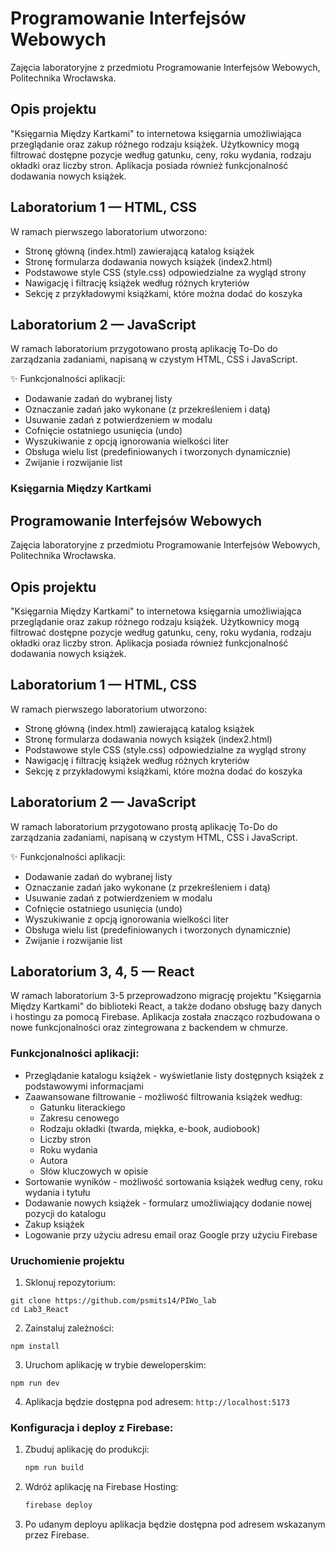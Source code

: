 # Programowanie Interfejsów Webowych
Zajęcia laboratoryjne z przedmiotu Programowanie Interfejsów Webowych, Politechnika Wrocławska.

## Opis projektu

"Księgarnia Między Kartkami" to internetowa księgarnia umożliwiająca przeglądanie oraz zakup różnego rodzaju książek. Użytkownicy mogą filtrować dostępne pozycje według gatunku, ceny, roku wydania, rodzaju okładki oraz liczby stron. Aplikacja posiada również funkcjonalność dodawania nowych książek.

## Laboratorium 1 — HTML, CSS
W ramach pierwszego laboratorium utworzono:
- Stronę główną (index.html) zawierającą katalog książek
- Stronę formularza dodawania nowych książek (index2.html)
- Podstawowe style CSS (style.css) odpowiedzialne za wygląd strony
- Nawigację i filtrację książek według różnych kryteriów
- Sekcję z przykładowymi książkami, które można dodać do koszyka

## Laboratorium 2 — JavaScript
W ramach laboratorium przygotowano prostą aplikację To-Do do zarządzania zadaniami, napisaną w czystym HTML, CSS i JavaScript.

✨ Funkcjonalności aplikacji:
- Dodawanie zadań do wybranej listy
- Oznaczanie zadań jako wykonane (z przekreśleniem i datą)
- Usuwanie zadań z potwierdzeniem w modalu
- Cofnięcie ostatniego usunięcia (undo)
- Wyszukiwanie z opcją ignorowania wielkości liter
- Obsługa wielu list (predefiniowanych i tworzonych dynamicznie)
- Zwijanie i rozwijanie list

### Księgarnia Między Kartkami

## Programowanie Interfejsów Webowych

Zajęcia laboratoryjne z przedmiotu Programowanie Interfejsów Webowych, Politechnika Wrocławska.

## Opis projektu

"Księgarnia Między Kartkami" to internetowa księgarnia umożliwiająca przeglądanie oraz zakup różnego rodzaju książek. Użytkownicy mogą filtrować dostępne pozycje według gatunku, ceny, roku wydania, rodzaju okładki oraz liczby stron. Aplikacja posiada również funkcjonalność dodawania nowych książek.

## Laboratorium 1 — HTML, CSS

W ramach pierwszego laboratorium utworzono:

- Stronę główną (index.html) zawierającą katalog książek
- Stronę formularza dodawania nowych książek (index2.html)
- Podstawowe style CSS (style.css) odpowiedzialne za wygląd strony
- Nawigację i filtrację książek według różnych kryteriów
- Sekcję z przykładowymi książkami, które można dodać do koszyka


## Laboratorium 2 — JavaScript

W ramach laboratorium przygotowano prostą aplikację To-Do do zarządzania zadaniami, napisaną w czystym HTML, CSS i JavaScript.

✨ Funkcjonalności aplikacji:

- Dodawanie zadań do wybranej listy
- Oznaczanie zadań jako wykonane (z przekreśleniem i datą)
- Usuwanie zadań z potwierdzeniem w modalu
- Cofnięcie ostatniego usunięcia (undo)
- Wyszukiwanie z opcją ignorowania wielkości liter
- Obsługa wielu list (predefiniowanych i tworzonych dynamicznie)
- Zwijanie i rozwijanie list


## Laboratorium 3, 4, 5 — React

W ramach laboratorium 3-5 przeprowadzono migrację projektu "Księgarnia Między Kartkami" do biblioteki React,  a także dodano obsługę bazy danych i hostingu za pomocą Firebase. Aplikacja została znacząco rozbudowana o nowe funkcjonalności oraz zintegrowana z backendem w chmurze.

### Funkcjonalności aplikacji:

- Przeglądanie katalogu książek - wyświetlanie listy dostępnych książek z podstawowymi informacjami
- Zaawansowane filtrowanie - możliwość filtrowania książek według:
  - Gatunku literackiego
  - Zakresu cenowego
  - Rodzaju okładki (twarda, miękka, e-book, audiobook)
  - Liczby stron
  - Roku wydania
  - Autora
  - Słów kluczowych w opisie
- Sortowanie wyników - możliwość sortowania książek według ceny, roku wydania i tytułu
- Dodawanie nowych książek - formularz umożliwiający dodanie nowej pozycji do katalogu
- Zakup książek
- Logowanie przy użyciu adresu email oraz Google przy użyciu Firebase

### Uruchomienie projektu

1. Sklonuj repozytorium:


```shellscript
git clone https://github.com/psmits14/PIWo_lab
cd Lab3_React
```

2. Zainstaluj zależności:

```shellscript
npm install
```

3. Uruchom aplikację w trybie deweloperskim:

```shellscript
npm run dev
```

4. Aplikacja będzie dostępna pod adresem: `http://localhost:5173`


### Konfiguracja i deploy z Firebase:

1. Zbuduj aplikację do produkcji:

   ```bash
   npm run build
   ```

2. Wdróż aplikację na Firebase Hosting:

   ```bash
   firebase deploy
   ```

3. Po udanym deployu aplikacja będzie dostępna pod adresem wskazanym przez Firebase.


